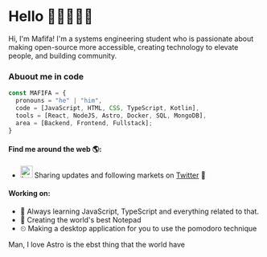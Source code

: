 # Hello 👋🏻👨🏻‍💻

Hi, I'm Mafifa! I'm a systems engineering student who is passionate about making open-source more accessible, creating technology to elevate people, and building community.

### Abuout me in code
```js
const MAFIFA = {
  pronouns = "he" | "him",
  code = [JavaScript, HTML, CSS, TypeScript, Kotlin],
  tools = [React, NodeJS, Astro, Docker, SQL, MongoDB],
  area = [Backend, Frontend, Fullstack];
}
```

#### Find me around the web 🌎:

- <img src="https://raw.githubusercontent.com/anuraghazra/anuraghazra/master/assets/twitter.svg" alt="Logo de twitter" style="width:24px;"/> Sharing updates and following markets on <a href=https://twitter.com/Mafifa_Charlys>Twitter</a> 💼

#### Working on:
- 🌱  Always learning JavaScript, TypeScript and everything related to that.
- 📝  Creating the world's best Notepad
- ⏲  Making a desktop application for you to use the pomodoro technique

Man, I love Astro is the ebst thing that the world have
<!--
**Mafifa/Mafifa** is a ✨ _special_ ✨ repository because its `README.md` (this file) appears on your GitHub profile.

Here are some ideas to get you started:

- 🔭 I’m currently working on ...
- 🌱 I’m currently learning ...
- 👯 I’m looking to collaborate on ...
- 🤔 I’m looking for help with ...
- 💬 Ask me about ...
- 📫 How to reach me: ...
- 😄 Pronouns: ...
- ⚡ Fun fact: ...
-->
